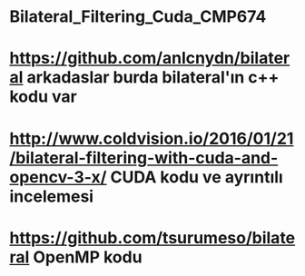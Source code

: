 # Bilateral_Filtering_Cuda_CMP674

# https://github.com/anlcnydn/bilateral  arkadaslar burda bilateral'ın c++ kodu var
# http://www.coldvision.io/2016/01/21/bilateral-filtering-with-cuda-and-opencv-3-x/ CUDA kodu ve ayrıntılı incelemesi
# https://github.com/tsurumeso/bilateral OpenMP kodu
